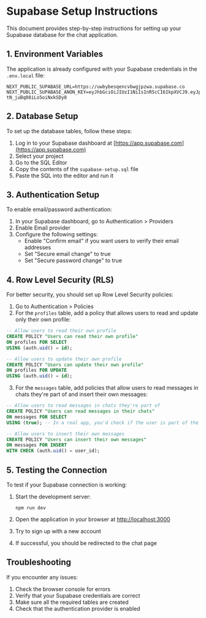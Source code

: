 # Supabase Setup Instructions

This document provides step-by-step instructions for setting up your Supabase database for the chat application.

## 1. Environment Variables

The application is already configured with your Supabase credentials in the `.env.local` file:

```
NEXT_PUBLIC_SUPABASE_URL=https://uwbybesqencvbwgjpzwa.supabase.co
NEXT_PUBLIC_SUPABASE_ANON_KEY=eyJhbGciOiJIUzI1NiIsInR5cCI6IkpXVCJ9.eyJpc3MiOiJzdXBhYmFzZSIsInJlZiI6InV3YnliZXNxZW5jdmJ3Z2pwendhIiwicm9sZSI6ImFub24iLCJpYXQiOjE3NDU0OTg1NDUsImV4cCI6MjA2MTA3NDU0NX0.4i5EmgvTvj1biz_8cWBs-tN_juBq08iLo5oiNxkSDy8
```

## 2. Database Setup

To set up the database tables, follow these steps:

1. Log in to your Supabase dashboard at [https://app.supabase.com](https://app.supabase.com)
2. Select your project
3. Go to the SQL Editor
4. Copy the contents of the `supabase-setup.sql` file
5. Paste the SQL into the editor and run it

## 3. Authentication Setup

To enable email/password authentication:

1. In your Supabase dashboard, go to Authentication > Providers
2. Enable Email provider
3. Configure the following settings:
   - Enable "Confirm email" if you want users to verify their email addresses
   - Set "Secure email change" to true
   - Set "Secure password change" to true

## 4. Row Level Security (RLS)

For better security, you should set up Row Level Security policies:

1. Go to Authentication > Policies
2. For the `profiles` table, add a policy that allows users to read and update only their own profile:

```sql
-- Allow users to read their own profile
CREATE POLICY "Users can read their own profile"
ON profiles FOR SELECT
USING (auth.uid() = id);

-- Allow users to update their own profile
CREATE POLICY "Users can update their own profile"
ON profiles FOR UPDATE
USING (auth.uid() = id);
```

3. For the `messages` table, add policies that allow users to read messages in chats they're part of and insert their own messages:

```sql
-- Allow users to read messages in chats they're part of
CREATE POLICY "Users can read messages in their chats"
ON messages FOR SELECT
USING (true); -- In a real app, you'd check if the user is part of the chat

-- Allow users to insert their own messages
CREATE POLICY "Users can insert their own messages"
ON messages FOR INSERT
WITH CHECK (auth.uid() = user_id);
```

## 5. Testing the Connection

To test if your Supabase connection is working:

1. Start the development server:
   ```
   npm run dev
   ```

2. Open the application in your browser at [http://localhost:3000](http://localhost:3000)
3. Try to sign up with a new account
4. If successful, you should be redirected to the chat page

## Troubleshooting

If you encounter any issues:

1. Check the browser console for errors
2. Verify that your Supabase credentials are correct
3. Make sure all the required tables are created
4. Check that the authentication provider is enabled 